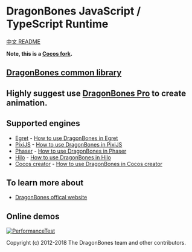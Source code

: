 # DragonBones JavaScript / TypeScript Runtime
[中文 README](./README-zh_CN.md)

**Note, this is a [Cocos fork](./README.cocos.md).**

## [DragonBones common library](./DragonBones/)
## Highly suggest use [DragonBones Pro](http://www.dragonbones.com/) to create animation.

## Supported engines
* [Egret](http://www.egret.com/) - [How to use DragonBones in Egret](./Egret/)
* [PixiJS](http://www.pixijs.com/) - [How to use DragonBones in PixiJS](./Pixi/)
* [Phaser](https://phaser.io/) - [How to use DragonBones in Phaser](./Phaser/)
* [Hilo](http://hiloteam.github.io/) - [How to use DragonBones in Hilo](./Hilo/)
* [Cocos creator](http://www.cocos.com/) - [How to use DragonBones in Cocos creator](./Cocos/)

## To learn more about
* [DragonBones offical website](http://www.dragonbones.com/)

## Online demos
[![PerformanceTest](https://dragonbones.github.io/demo/demos.jpg)](https://github.com/DragonBones/Demos)

Copyright (c) 2012-2018 The DragonBones team and other contributors.
